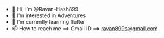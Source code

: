- 👋 Hi, I’m @Ravan-Hash899
- 👀 I’m interested in Adventures
- 🌱 I’m currently learning flutter
- 📫 How to reach me ==> Gmail ID ==> ravan899s@gmail.com

<!---
Ravan-Hash899/Ravan-Hash899 is a ✨ special ✨ repository because its `README.md` (this file) appears on your GitHub profile.
You can click the Preview link to take a look at your changes.
--->
